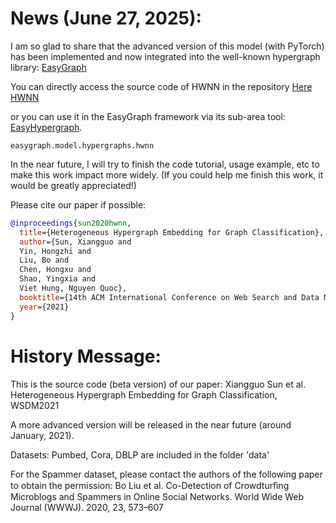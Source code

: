 # News (June 27, 2025):
I am so glad to share that the advanced version of this model (with PyTorch) has been implemented and now integrated into the well-known hypergraph library: [EasyGraph](https://easy-graph.github.io)

You can directly access the source code of HWNN in the repository [Here HWNN](https://github.com/easy-graph/Easy-Graph/blob/pybind11/easygraph/model/hypergraphs/hwnn.py)

or you can use it in the EasyGraph framework via its sub-area tool: [EasyHypergraph](https://easy-graph.github.io/docs/hypergraph.html).


``easygraph.model.hypergraphs.hwnn``

In the near future, I will try to finish the code tutorial, usage example, etc to make this work impact more widely. (If you could help me finish this work, it would be greatly appreciated!)

Please cite our paper if possible:

```bibtex
@inproceedings{sun2020hwnn,
  title={Heterogeneous Hypergraph Embedding for Graph Classification},
  author={Sun, Xiangguo and 
  Yin, Hongzhi and 
  Liu, Bo and 
  Chen, Hongxu and 
  Shao, Yingxia and 
  Viet Hung, Nguyen Quoc},
  booktitle={14th ACM International Conference on Web Search and Data Mining (WSDM2021)},
  year={2021}
}
```



# History Message:


This is the source code (beta version) of our paper:
Xiangguo Sun et al. Heterogeneous Hypergraph Embedding for Graph Classification, WSDM2021

A more advanced version will be released in the near future (around January, 2021).


Datasets:
Pumbed, Cora, DBLP are included in the folder 'data'

For the Spammer dataset, please contact the authors of the following paper to obtain the permission:
Bo Liu et al. Co-Detection of Crowdturﬁng Microblogs and Spammers in Online Social Networks. World Wide Web Journal (WWWJ). 2020, 23, 573–607



